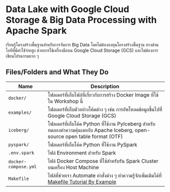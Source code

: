 # Data Lake with Google Cloud Storage & Big Data Processing with Apache Spark

เรียนรู้โครงสร้างพื้นฐานสำหรับการจัดการ Big Data โดยไม่ต้องลงทุนโครงสร้างพื้นฐาน
ทางด้านไอทีที่มีค่าใช้จ่ายสูง ด้วยการใช้เครื่องมือบน Google Cloud Storage (GCS)
และไม่ต้องการเขียนโปรแกรมยาก ๆ

## Files/Folders and What They Do

| Name | Description |
| - | - |
| `docker/` | โฟลเดอร์ที่เก็บไฟล์ที่เกี่ยวกับการสร้าง Docker Image ที่ใช้ใน Workshop นี้ |
| `examples/` | โฟลเดอร์ที่เก็บตัวอย่างโค้ดต่าง ๆ เช่น การอัพโหลดข้อมูลขึ้นไปที่ Google Cloud Storage (GCS) |
| `iceberg/` | โฟลเดอร์ที่เก็บโค้ด Python ที่ใช้งาน PyIceberg สำหรับทดลองทำความคุ้นเคยกับ Apache Iceberg, open-source open table format (OTF) |
| `pyspark/` | โฟลเดอร์ที่เก็บโค้ด Python ที่ใช้งาน PySpark |
| `.env.spark` | ไฟล์ Environment สำหรับ Spark |
| `docker-compose.yml` | ไฟล์ Docker Compose ที่ใช้สำหรับรัน Spark Cluster บนเครื่อง Host Machine |
| `Makefile` | ไฟล์ที่ช่วยเรา Automate คำสั่งต่าง ๆ ทำความรู้จักเพิ่มเติมได้ที่ [Makefile Tutorial By Example](https://makefiletutorial.com/) |
